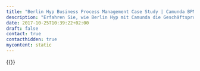 ```yaml
---
title: "Berlin Hyp Business Process Management Case Study | Camunda BPM"
description: "Erfahren Sie, wie Berlin Hyp mit Camunda die Geschäftsprozessautomatisierung organisiert und die Effizienz im Unternehmen gesteigert hat. Camunda ist der Marktführer für Workflow-Automatisierung basierend auf Java und BPMN 2.0."
date: 2017-10-25T10:39:22+02:00
draft: false
contact: true
contacthidden: true
mycontent: static
---
```

{{<case-study-single
company="Berlin Hyp "
companydescription="Partnerschaft ist unser Fundament150 Jahre Erfahrung in der gewerblichen Immobilienfinanzierung und zukunftsorientiertes Handeln bilden das Fundament für die Berlin Hyp als eine der führenden deutschen Immobilien- und Pfandbriefbanken. Zuverlässigkeit, Kompetenz und Solidität prägen die Partnerschaft mit unseren Kunden und innerhalb der Sparkassen-Finanzgruppe.Mit Hauptsitz in Berlin, Geschäftsstellen in Düsseldorf, Frankfurt am Main, Hamburg, München und Stuttgart sowie den Auslandsstandorten in Amsterdam, Paris und Warschau pflegt die Berlin Hyp vertrauensvolle und langfristige Kundenbeziehungen vor Ort.Wir sehen uns den Mitarbeitern, Kunden und Umwelt gegenüber gleichermaßen in der Verantwortung. Als Emittent des ersten Grünen Pfandbriefs sind wir Vorreiter und haben Maßstäbe auf dem Kapitalmarkt gesetzt. Gleichzeitig fördern wir die Finanzierung nachhaltiger Immobilien. Innovation entsteht aus Inspiration."
customerquote=""
teaser=""
usecase=""
videolink=""
logo="//images.ctfassets.net/vpidbgnakfvf/479WmQvloYh0X6HJV9dL5d/d9977a13df362e90f233705177bfecc9/Berin_Hyp.png"
pdf=""
thumbnail="">}}